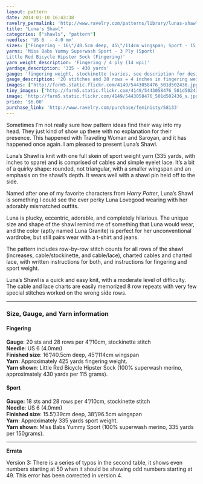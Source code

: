 ```yaml
---
layout: pattern
date: 2014-01-10 16:43:38
ravelry_permalink: 'http://www.ravelry.com/patterns/library/lunas-shawl'
title: "Luna's Shawl"
categories: ["shawls", "pattern"]
needles: 'US 6  - 4.0 mm'
sizes: ["Fingering - 16\"/40.5cm deep, 45\"/114cm wingspan; Sport - 15.5\"/39cm deep, 38\"/96.5cm wingspan"]
yarns: 'Miss Babs Yummy Superwash Sport - 3 Ply (Sport)
Little Red Bicycle Hipster Sock (Fingering)'
yarn_weight_description: 'Fingering / 4 ply (14 wpi)'
yardage_description: '335 - 430 yards'
gauge: 'fingering weight, stockinette (varies, see description for desired yarn weight)'
gauge_description: '20 stitches and 28 rows = 4 inches in fingering weight, stockinette (varies, see description for desired yarn weight)'
images: ["http://farm5.static.flickr.com/4149/5443058476_501d502436.jpg", "http://farm6.static.flickr.com/5300/5569178667_77330d0dd6.jpg", "http://farm6.static.flickr.com/5137/5569179559_457f1c4a9f.jpg", "http://farm6.static.flickr.com/5058/5569179803_e8ecf614cd.jpg", "http://images4-b.ravelrycache.com/uploads/lalongley/89887206/DSC02440__852x1280__medium.jpg", "http://farm6.static.flickr.com/5211/5443058826_70fa2e53e1.jpg", "http://farm5.static.flickr.com/4135/5442454423_d00faac719.jpg", "http://farm5.static.flickr.com/4097/5442454351_047aa4987e.jpg", "http://farm6.static.flickr.com/5104/5569179205_346b0f42c0.jpg"]
tiny_images: ["http://farm5.static.flickr.com/4149/5443058476_501d502436_s.jpg", "http://farm6.static.flickr.com/5300/5569178667_77330d0dd6_s.jpg", "http://farm6.static.flickr.com/5137/5569179559_457f1c4a9f_s.jpg", "http://farm6.static.flickr.com/5058/5569179803_e8ecf614cd_s.jpg", "http://images4-b.ravelrycache.com/uploads/lalongley/89887206/DSC02440__852x1280__square.jpg", "http://farm6.static.flickr.com/5211/5443058826_70fa2e53e1_s.jpg", "http://farm5.static.flickr.com/4135/5442454423_d00faac719_s.jpg", "http://farm5.static.flickr.com/4097/5442454351_047aa4987e_s.jpg", "http://farm6.static.flickr.com/5104/5569179205_346b0f42c0_s.jpg"]
image: 'http://farm5.static.flickr.com/4149/5443058476_501d502436_s.jpg'
price: '$6.00'
purchase_link: 'http://www.ravelry.com/purchase/feministy/58133'
---
```

<p>Sometimes I&#8217;m not really sure how pattern ideas find their way into my head. They just kind of show up there with no explanation for their presence. This happened with Traveling Woman and Saroyan, and it has happened once again. I am pleased to present Luna&#8217;s Shawl.</p>

<p>Luna&#8217;s Shawl is knit with one full skein of sport weight yarn (335 yards, with inches to spare) and is comprised of cables and simple eyelet lace. It&#8217;s a bit of a quirky shape: rounded, not triangular, with a smaller wingspan and an emphasis on the shawl&#8217;s depth. It wears well with a shawl pin held off to the side.</p>

<p>Named after one of my favorite characters from <em>Harry Potter</em>, Luna’s Shawl is something I could see the ever perky Luna Lovegood wearing with her adorably mismatched outfits.</p>

<p>Luna is plucky, eccentric, adorable, and completely hilarious. The unique size and shape of the shawl remind me of something that Luna would wear, and the color (aptly named Luna Granite) is perfect for her unconventional wardrobe, but still pairs wear with a t-shirt and jeans.</p>

<p>The pattern includes row-by-row stitch counts for all rows of the shawl (increases, cable/stockinette, and cable/lace), charted cables and charted lace, with written instructions for both, and instructions for fingering and sport weight.</p>

<p>Luna&#8217;s Shawl is a quick and easy knit, with a moderate level of difficulty. The cable and lace charts are easily memorized 8 row repeats with very few special stitches worked on the wrong side rows.</p>
<hr />
<h3 id='size_gauge_and_yarn_information'>Size, Gauge, and Yarn information</h3>

<h4 id='fingering'>Fingering</h4>

<p><strong>Gauge</strong>: 20 sts and 28 rows per 4&#8221;/10cm, stockinette stitch <br /><strong>Needle</strong>: US 6 (4.0mm) <br /><strong>Finished size</strong>: 16&#8221;/40.5cm deep, 45&#8221;/114cm wingspan <br /><strong>Yarn</strong>: Approximately 425 yards fingering weight. <br /><strong>Yarn shown</strong>: Little Red Bicycle Hipster Sock (100% superwash merino, approximately 430 yards per 115 grams).</p>

<h4 id='sport'>Sport</h4>

<p><strong>Gauge:</strong> 18 sts and 28 rows per 4&#8221;/10cm, stockinette stitch <br /><strong>Needle</strong>: US 6 (4.0mm) <br /><strong>Finished size</strong>: 15.5&#8221;/39cm deep, 38&#8221;/96.5cm wingspan <br /><strong>Yarn</strong>: Approximately 335 yards sport weight. <br /><strong>Yarn shown</strong>: Miss Babs Yummy Sport (100% superwash merino, 335 yards per 150grams).</p>
<hr />
<p><strong>Errata</strong></p>

<p>Version 3: There is a series of typos in the second table, it shows even numbers starting at 50 when it should be showing odd numbers starting at 49. This error has been corrected in version 4.</p>